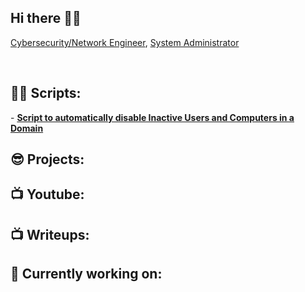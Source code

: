 ## Hi there 👋🌱
<a href="https://www.linkedin.com/in/gharabaghi">Cybersecurity/Network Engineer</a>, <a href="https://www.youtube.com/@CryotoByteChronicles">System Administrator</a></h1>



<br>
<h2>👨‍💻 Scripts:</h2>
- <b> <a href="https://github.com/Gharabaghif/TechnicalDocuments/blob/main/ActiveDirectoryManagement.ps1">Script to automatically disable Inactive Users and Computers in a Domain</a> </b>

<h2>😎 Projects:</h2>

<h2>📺 Youtube:</h2>

<h2>📺 Writeups:</h2>

<h2>🔭 Currently working on:</h2>


